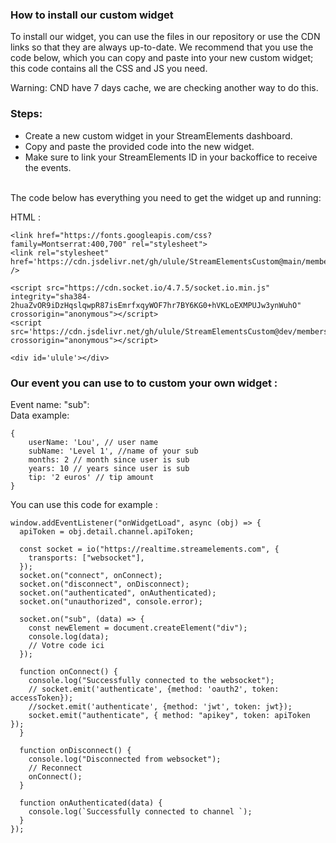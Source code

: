 ### How to install our custom widget

To install our widget, you can use the files in our repository or use the CDN links so that they are always up-to-date. We recommend that you use the code below, which you can copy and paste into your new custom widget; this code contains all the CSS and JS you need.

Warning: CND have 7 days cache, we are checking another way to do this.

### Steps:

- Create a new custom widget in your StreamElements dashboard.
- Copy and paste the provided code into the new widget.
- Make sure to link your StreamElements ID in your backoffice to receive the events.
  <br /><br />

The code below has everything you need to get the widget up and running:

HTML :

```
<link href="https://fonts.googleapis.com/css?family=Montserrat:400,700" rel="stylesheet">
<link rel="stylesheet" href='https://cdn.jsdelivr.net/gh/ulule/StreamElementsCustom@main/membershipSub/index.css' />

<script src="https://cdn.socket.io/4.7.5/socket.io.min.js" integrity="sha384-2huaZvOR9iDzHqslqwpR87isEmrfxqyWOF7hr7BY6KG0+hVKLoEXMPUJw3ynWuhO" crossorigin="anonymous"></script>
<script src='https://cdn.jsdelivr.net/gh/ulule/StreamElementsCustom@dev/membershipSub/index.js' crossorigin="anonymous"></script>

<div id='ulule'></div>
```

### Our event you can use to to custom your own widget :

Event name: "sub": <br/>
Data example:

```
{
    userName: 'Lou', // user name
    subName: 'Level 1', //name of your sub
    months: 2 // month since user is sub
    years: 10 // years since user is sub
    tip: '2 euros' // tip amount
}
```

You can use this code for example : 
```
window.addEventListener("onWidgetLoad", async (obj) => {
  apiToken = obj.detail.channel.apiToken;

  const socket = io("https://realtime.streamelements.com", {
    transports: ["websocket"],
  });
  socket.on("connect", onConnect);
  socket.on("disconnect", onDisconnect);
  socket.on("authenticated", onAuthenticated);
  socket.on("unauthorized", console.error);

  socket.on("sub", (data) => {
    const newElement = document.createElement("div");
    console.log(data);
    // Votre code ici 
  });

  function onConnect() {
    console.log("Successfully connected to the websocket");
    // socket.emit('authenticate', {method: 'oauth2', token: accessToken});
    //socket.emit('authenticate', {method: 'jwt', token: jwt});
    socket.emit("authenticate", { method: "apikey", token: apiToken });
  }

  function onDisconnect() {
    console.log("Disconnected from websocket");
    // Reconnect
    onConnect();
  }

  function onAuthenticated(data) {
    console.log(`Successfully connected to channel `);
  }
});

```
